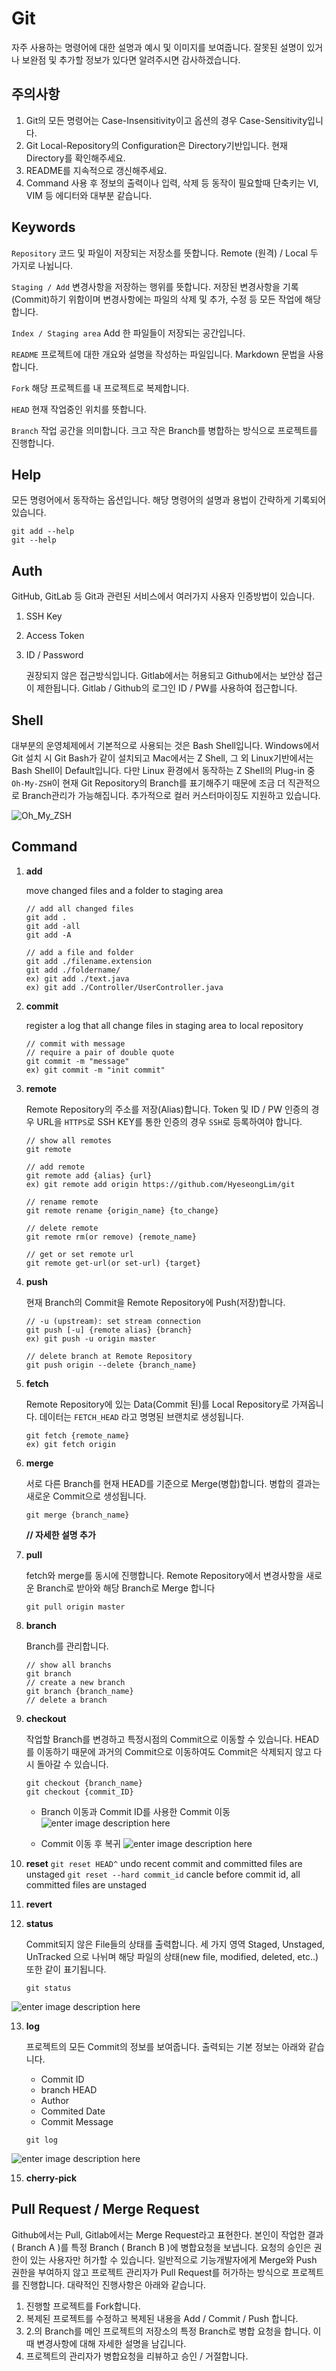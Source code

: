 # Git
자주 사용하는 명령어에 대한 설명과 예시 및 이미지를 보여줍니다.
잘못된 설명이 있거나 보완점 및 추가할 정보가 있다면 알려주시면 감사하겠습니다.

## 주의사항
1. Git의 모든 명령어는 Case-Insensitivity이고 옵션의 경우 Case-Sensitivity입니다.
2. Git Local-Repository의 Configuration은 Directory기반입니다. 현재 Directory를 확인해주세요.
3. README를 지속적으로 갱신해주세요.
4. Command 사용 후 정보의 출력이나 입력, 삭제 등 동작이 필요할때 단축키는 VI, VIM 등 에디터와 대부분 같습니다.

## Keywords
`Repository`
코드 및 파일이 저장되는 저장소를 뜻합니다. Remote (원격) / Local  두 가지로 나뉩니다.

`Staging / Add`
변경사항을 저장하는 행위를 뜻합니다. 저장된 변경사항을 기록(Commit)하기 위함이며 변경사항에는 파일의 삭제 및 추가, 수정 등 모든 작업에 해당합니다.

`Index / Staging area`
Add 한 파일들이 저장되는 공간입니다. 

`README`
프로젝트에 대한 개요와 설명을 작성하는 파일입니다. Markdown 문법을 사용합니다.

`Fork`
해당 프로젝트를 내 프로젝트로 복제합니다.

`HEAD`
현재 작업중인 위치를 뜻합니다.

`Branch`
작업 공간을 의미합니다. 크고 작은 Branch를 병합하는 방식으로 프로젝트를 진행합니다.

## Help
모든 명령어에서 동작하는 옵션입니다.
해당 명령어의 설명과 용법이 간략하게 기록되어있습니다.
```
git add --help 
git --help
```

## Auth
GitHub, GitLab 등 Git과 관련된 서비스에서 여러가지 사용자 인증방법이 있습니다.

1. SSH Key
2. Access Token
3. ID / Password
	
	권장되지 않은 접근방식입니다.
	Gitlab에서는 허용되고 Github에서는 보안상 접근이 제한됩니다.
	Gitlab / Github의 로그인 ID / PW를 사용하여 접근합니다.

## Shell

대부분의 운영체제에서 기본적으로 사용되는 것은 Bash Shell입니다. 
Windows에서 Git 설치 시 Git Bash가 같이 설치되고 Mac에서는 Z Shell, 그 외 Linux기반에서는 Bash Shell이 Default입니다.
다만 Linux 환경에서 동작하는 Z Shell의 Plug-in 중 `Oh-My-ZSH`이 현재 Git Repository의 Branch를 표기해주기 때문에 조금 더 직관적으로 Branch관리가 가능해집니다. 추가적으로 컬러 커스터마이징도 지원하고 있습니다.

![Oh_My_ZSH](https://github.com/HyeseongLim/images/blob/master/ohmyzsh_image.png?raw=true)

## Command

1. **add**

	move changed files and a folder to staging area
	```
	// add all changed files
	git add .
	git add -all
	git add -A
	
	// add a file and folder
	git add ./filename.extension
	git add ./foldername/
	ex) git add ./text.java
	ex) git add ./Controller/UserController.java
	```
	
2. **commit**

	register a log that all change files in staging area to local repository
	```	
	// commit with message
	// require a pair of double quote
	git commit -m "message"
	ex) git commit -m "init commit"
	```
	
3. **remote**

	Remote Repository의 주소를 저장(Alias)합니다.
	Token 및 ID / PW 인증의 경우 URL을 `HTTPS`로	SSH KEY를 통한 인증의 경우 `SSH`로 등록하여야 합니다.
	```
	// show all remotes
	git remote
	
	// add remote 
	git remote add {alias} {url} 
	ex) git remote add origin https://github.com/HyeseongLim/git
	
	// rename remote
	git remote rename {origin_name} {to_change}
	
	// delete remote
	git remote rm(or remove) {remote_name}
	
	// get or set remote url
	git remote get-url(or set-url) {target}
	```
	
4. **push**
	
	현재 Branch의 Commit을 Remote Repository에 Push(저장)합니다.
	```
	// -u (upstream): set stream connection 
	git push [-u] {remote alias} {branch}
	ex) git push -u origin master
	
	// delete branch at Remote Repository
	git push origin --delete {branch_name}
	```
	
5. **fetch**
	
	Remote Repository에 있는 Data(Commit 된)를 Local Repository로 가져옵니다.
	데이터는 `FETCH_HEAD` 라고 명명된 브랜치로 생성됩니다.
	```
	git fetch {remote_name}
	ex) git fetch origin
	```
	
6. **merge**

	서로 다른 Branch를 현재 HEAD를 기준으로 Merge(병합)합니다.
	병합의 결과는 새로운 Commit으로 생성됩니다.
	```
	git merge {branch_name}
	```
	**// 자세한 설명 추가**
	
7. **pull**
	
	fetch와 merge를 동시에 진행합니다.
	Remote Repository에서 변경사항을 새로운 Branch로 받아와 해당 Branch로 Merge 합니다
	```
	git pull origin master
	```
	
8. **branch**

	Branch를 관리합니다.
	```
	// show all branchs
	git branch
	// create a new branch
	git branch {branch_name}
	// delete a branch  
	```
	
9. **checkout**
	
	작업할 Branch를 변경하고 특정시점의 Commit으로 이동할 수 있습니다.
	HEAD를 이동하기 때문에 과거의 Commit으로 이동하여도 Commit은 삭제되지 않고 다시 돌아갈 수 있습니다.
	```
	git checkout {branch_name}
	git checkout {commit_ID}
	```
	- Branch 이동과 Commit ID를 사용한 Commit 이동 
![enter image description here](https://github.com/HyeseongLim/images/blob/master/git_checkout_1.png?raw=true)
	
	- Commit 이동 후 복귀 
![enter image description here](https://github.com/HyeseongLim/images/blob/master/git_checkout_4.png?raw=true)

10. **reset**
	`git reset HEAD^` 
	undo recent commit and committed files are unstaged
	`git reset --hard commit_id`
	cancle before commit id, all committed files are unstaged

11. **revert**

12. **status**

	Commit되지 않은 File들의 상태를 출력합니다.
	세 가지 영역 Staged, Unstaged, UnTracked 으로 나뉘며 해당 파일의 상태(new file, modified, deleted, etc..)또한 같이 표기됩니다.
	```
	git status
	```
![enter image description here](https://github.com/HyeseongLim/images/blob/master/git_status.png?raw=true)

13. **log**

	프로젝트의 모든 Commit의 정보를 보여줍니다. 출력되는 기본 정보는 아래와 같습니다.
	- Commit ID
	- branch HEAD
	- Author
	- Commited Date
	- Commit Message
	
	```
	git log
	```
	
![enter image description here](https://github.com/HyeseongLim/images/blob/master/git_log.png?raw=true)

15. **cherry-pick**
 
## Pull Request / Merge Request

Github에서는 Pull, Gitlab에서는 Merge Request라고 표현한다.
본인이 작업한 결과 ( Branch A )를 특정 Branch ( Branch B )에 병합요청을 보냅니다.
요청의 승인은 권한이 있는 사용자만 허가할 수 있습니다.
일반적으로 기능개발자에게 Merge와 Push 권한을 부여하지 않고 프로젝트 관리자가 Pull Request를 허가하는 방식으로 프로젝트를 진행합니다.
대략적인 진행사항은 아래와 같습니다.

1. 진행할 프로젝트를 Fork합니다.
2. 복제된 프로젝트를 수정하고 복제된 내용을 Add / Commit / Push 합니다.
3. 2.의 Branch를 메인 프로젝트의 저장소의 특정 Branch로 병합 요청을 합니다. 이 때 변경사항에 대해 자세한 설명을 남깁니다.
4. 프로젝트의 관리자가 병합요청을 리뷰하고 승인 / 거절합니다.
